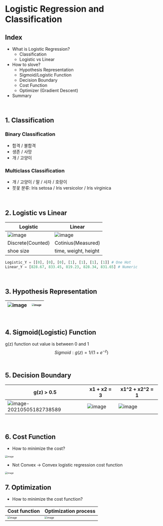 # Logistic Regression and Classification

## Index

- What is Logistic Regression?
  - Classification
  - Logistic vs Linear
- How to slove?
  - Hypothesis Representation
  - Sigmoid/Logistic Function
  - Decision Boundary
  - Cost Function
  - Optimizer (Gradient Descent)
- Summary

<br/>

## 1. Classification

### Binary Classification

- 합격 / 불합격
- 생존 / 사망
- 개 / 고양이

### Multiclass Classification

- 개 / 고양이 / 말 / 사자 / 호랑이
- 붓꽃 분류: Iris setosa / Iris versicolor / Iris virginica

<br/>

## 2. Logistic vs Linear

| Logistic                                                     | Linear                                                       |
| ------------------------------------------------------------ | ------------------------------------------------------------ |
| ![image](https://user-images.githubusercontent.com/64063767/117119643-53288f00-adcd-11eb-8384-d343a2c99046.png) | ![image](https://user-images.githubusercontent.com/64063767/117119675-60457e00-adcd-11eb-9307-482c88425a8b.png) |
| Discrete(Counted)                                            | Cotinius(Measured)                                           |
| shoe size                                                    | time, weight, height                                         |

```python
Logistic_Y = [[0], [0], [0], [1], [1], [1], [1]] # One Hot
Linear_Y = [828.67, 833.45, 819.23, 828.34, 831.65] # Numeric
```

<br/>

## 3. Hypothesis Representation

| ![image](https://user-images.githubusercontent.com/64063767/117120106-e4980100-adcd-11eb-9b7e-8a5495cebd28.png) | <img src="https://user-images.githubusercontent.com/64063767/117121028-0b0a6c00-adcf-11eb-82eb-ea210345755e.png" alt="image" style="zoom: 50%;" /> |
| ------------------------------------------------------------ | ------------------------------------------------------------ |

<br/>

## 4. Sigmoid(Logistic) Function

g(z) function out value is between 0 and 1
$$
Sigmoid: g(z) = 1 / (1+e^{-z})
$$
<br/>

## 5. Decision Boundary

| g(z) > 0.5                                                   | x1 + x2 = 3                                                  | x1^2 + x2^2 = 1                                              |
| ------------------------------------------------------------ | ------------------------------------------------------------ | ------------------------------------------------------------ |
| ![image-20210505182738589](C:\Users\user\AppData\Roaming\Typora\typora-user-images\image-20210505182738589.png) | ![image](https://user-images.githubusercontent.com/64063767/117121474-9a178400-adcf-11eb-9d8b-6faa4ab4a845.png) | ![image](https://user-images.githubusercontent.com/64063767/117121504-a3085580-adcf-11eb-8526-b2ce6dc92fbc.png) |

<br/>

## 6. Cost Function

- How to minimize the cost?

<img src="https://user-images.githubusercontent.com/64063767/117122651-0e9ef280-add1-11eb-98eb-5f6823d24248.png" alt="image" style="zoom:50%;" />

- Not Convex -> Convex logistic regression cost function

<img src="https://user-images.githubusercontent.com/64063767/117123222-ba484280-add1-11eb-9936-3d85a9baa0f4.png" alt="image" style="zoom:50%;" />

<br/>

## 7. Optimization

- How to minimize the cost function?

| Cost function                                                | Optimization process                                         |
| ------------------------------------------------------------ | ------------------------------------------------------------ |
| <img src="https://user-images.githubusercontent.com/64063767/117124083-d6001880-add2-11eb-922f-fc09a0023029.png" alt="image" style="zoom:50%;" /> | <img src="https://user-images.githubusercontent.com/64063767/117123914-9cc7a880-add2-11eb-9c2e-f21d54291bce.png" alt="image" style="zoom:50%;" /> |

